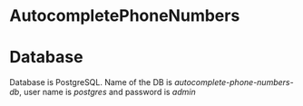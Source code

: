 # AutocompletePhoneNumbers

# Database
Database is PostgreSQL. Name of the DB is *autocomplete-phone-numbers-db*, user name is *postgres* and password is *admin*
